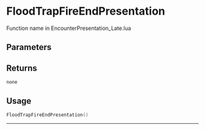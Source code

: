# FloodTrapFireEndPresentation
Function name in EncounterPresentation_Late.lua
## Parameters

## Returns
`none`
## Usage
```lua
FloodTrapFireEndPresentation()
```
---
